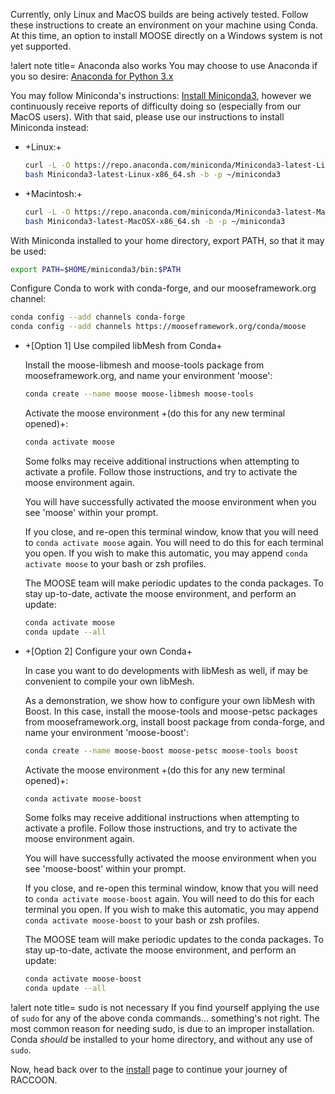 Currently, only Linux and MacOS builds are being actively tested. Follow these instructions to create an environment on your machine using Conda. At this time, an option to install MOOSE directly on a Windows system is not yet supported.

!alert note title= Anaconda also works
You may choose to use Anaconda if you so desire: [Anaconda for Python 3.x](https://www.anaconda.com/distribution/)

You may follow Miniconda's instructions: [Install Miniconda3](https://docs.conda.io/en/latest/miniconda.html), however we continuously receive reports of difficulty doing so (especially from our MacOS users). With that said, please use our instructions to install Miniconda instead:

- +Linux:+

  ```bash
  curl -L -O https://repo.anaconda.com/miniconda/Miniconda3-latest-Linux-x86_64.sh
  bash Miniconda3-latest-Linux-x86_64.sh -b -p ~/miniconda3
  ```

- +Macintosh:+

  ```bash
  curl -L -O https://repo.anaconda.com/miniconda/Miniconda3-latest-MacOSX-x86_64.sh
  bash Miniconda3-latest-MacOSX-x86_64.sh -b -p ~/miniconda3
  ```

With Miniconda installed to your home directory, export PATH, so that it may be used:

```bash
export PATH=$HOME/miniconda3/bin:$PATH
```

Configure Conda to work with conda-forge, and our mooseframework.org channel:

```bash
conda config --add channels conda-forge
conda config --add channels https://mooseframework.org/conda/moose
```

- +\[Option 1\] Use compiled libMesh from Conda+

  Install the moose-libmesh and moose-tools package from mooseframework.org, and name your environment 'moose':

  ```bash
  conda create --name moose moose-libmesh moose-tools
  ```

  Activate the moose environment +(do this for any new terminal opened)+:

  ```bash
  conda activate moose
  ```

  Some folks may receive additional instructions when attempting to activate a profile. Follow those instructions, and try to activate the moose environment again.

  You will have successfully activated the moose environment when you see 'moose' within your prompt.

  If you close, and re-open this terminal window, know that you will need to `conda activate moose` again. You will need to do this for each terminal you open. If you wish to make this automatic, you may append `conda activate moose` to your bash or zsh profiles.

  The MOOSE team will make periodic updates to the conda packages. To stay up-to-date, activate the moose environment, and perform an update:

  ```bash
  conda activate moose
  conda update --all
  ```

- +\[Option 2\] Configure your own Conda+

  In case you want to do developments with libMesh as well, if may be convenient to compile your own libMesh.

  As a demonstration, we show how to configure your own libMesh with Boost.
  In this case, install the moose-tools and moose-petsc packages from mooseframework.org, install boost package from conda-forge, and name your environment 'moose-boost':

  ```bash
  conda create --name moose-boost moose-petsc moose-tools boost
  ```

  Activate the moose environment +(do this for any new terminal opened)+:

  ```bash
  conda activate moose-boost
  ```

  Some folks may receive additional instructions when attempting to activate a profile. Follow those instructions, and try to activate the moose environment again.

  You will have successfully activated the moose environment when you see 'moose-boost' within your prompt.

  If you close, and re-open this terminal window, know that you will need to `conda activate moose-boost` again. You will need to do this for each terminal you open. If you wish to make this automatic, you may append `conda activate moose-boost` to your bash or zsh profiles.

  The MOOSE team will make periodic updates to the conda packages. To stay up-to-date, activate the moose environment, and perform an update:

  ```bash
  conda activate moose-boost
  conda update --all
  ```




!alert note title= sudo is not necessary
If you find yourself applying the use of `sudo` for any of the above conda commands... something's not right. The most common reason for needing sudo, is due to an improper installation. Conda *should* be installed to your home directory, and without any use of `sudo`.

Now, head back over to the [install](install/index.md) page to continue your journey of RACCOON.
